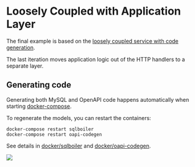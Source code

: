 # Loosely Coupled with Application Layer

The final example is based on the [loosely coupled service with code generation](../03-loosely-coupled-generated).

The last iteration moves application logic out of the HTTP handlers to a separate layer.

## Generating code

Generating both MySQL and OpenAPI code happens automatically when starting [docker-compose](../docker-compose.yml).

To regenerate the models, you can restart the containers:

```
docker-compose restart sqlboiler
docker-compose restart oapi-codegen
```

See details in [docker/sqlboiler](../docker/sqlboiler) and [docker/oapi-codegen](../docker/oapi-codegen).

![](https://threedots.tech/post/common-anti-patterns-in-go-web-applications/application-layer.png)
